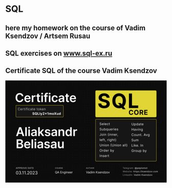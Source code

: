 # SQL

## here my homework on the course of Vadim Ksendzov / Artsem Rusau

## SQL exercises on www.sql-ex.ru

## Сertificate SQL of the course Vadim Ksendzov

![My Certificate](https://raw.githubusercontent.com/Beliasau/SQL/main/HW_Ksendzov/Aliaksandr%20Beliasau_SQL.png)
